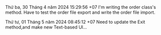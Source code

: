 Thứ ba, 30 Tháng 4 năm 2024 15:29:56 +07
I'm writing the order class's method.
Have to test the  order file export and write the order file import.

Thứ tư, 01 Tháng 5 năm 2024 08:45:12 +07
Need to update the Exit method,and make new Text-based UI...